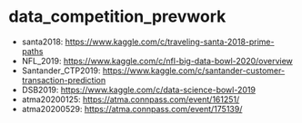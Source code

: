 # data_competition_prevwork
- santa2018: https://www.kaggle.com/c/traveling-santa-2018-prime-paths
- NFL_2019: https://www.kaggle.com/c/nfl-big-data-bowl-2020/overview
- Santander_CTP2019: https://www.kaggle.com/c/santander-customer-transaction-prediction
- DSB2019: https://www.kaggle.com/c/data-science-bowl-2019
- atma20200125: https://atma.connpass.com/event/161251/
- atma20200529: https://atma.connpass.com/event/175139/
